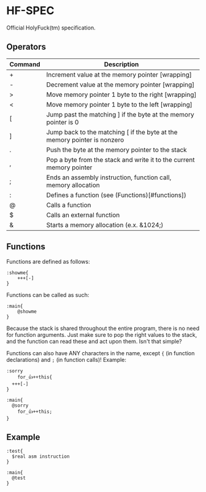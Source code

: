 # HF-SPEC
Official HolyFuck(tm) specification.

## Operators
| Command | Description |
|---------|-------------|
| + | Increment value at the memory pointer [wrapping] |
| - | Decrement value at the memory pointer [wrapping] |
| > | Move memory pointer 1 byte to the right [wrapping] |
| < | Move memory pointer 1 byte to the left [wrapping] |
| [ | Jump past the matching ] if the byte at the memory pointer is 0 |
| ] | Jump back to the matching [ if the byte at the memory pointer is nonzero |
| . | Push the byte at the memory pointer to the stack |
| , | Pop a byte from the stack and write it to the current memory pointer |
| ; | Ends an assembly instruction, function call, memory allocation |
| : | Defines a function (see (Functions)[#functions]) |
| @ | Calls a function |
| $ | Calls an external function |
| & | Starts a memory allocation (e.x. &1024;) |

## Functions
Functions are defined as follows:
```bf
:showme{
    +++[-]
}
```
Functions can be called as such:
```bf
:main{
    @showme
}
```
Because the stack is shared throughout the entire program, there is no need for function arguments. Just make sure to pop the right values to the stack, and the function can read these and act upon them. Isn't that simple?

Functions can also have ANY characters in the name, except `{` (in function declarations) and `;` (in function calls)!
Example:
```bf
:sorry
    for_👍++this{
  +++[-]
}

:main{
  @sorry
    for_👍++this;
}
```

## Example
```
:test{
  $real asm instruction
}

:main{
  @test
}
```
